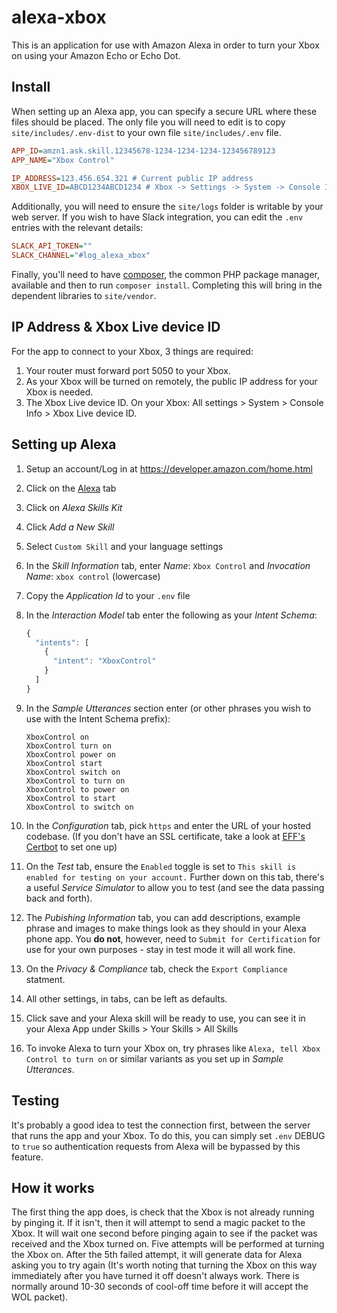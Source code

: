 alexa-xbox
=========================

This is an application for use with Amazon Alexa in order to turn your Xbox on using your Amazon Echo or Echo Dot.

Install
-----

When setting up an Alexa app, you can specify a secure URL where these files should be placed. The only file you will need to edit is to copy `site/includes/.env-dist` to your own file `site/includes/.env` file.

```ini
APP_ID=amzn1.ask.skill.12345678-1234-1234-1234-123456789123
APP_NAME="Xbox Control"

IP_ADDRESS=123.456.654.321 # Current public IP address
XBOX_LIVE_ID=ABCD1234ABCD1234 # Xbox -> Settings -> System -> Console Info -> Xbox Live device ID
```

Additionally, you will need to ensure the `site/logs` folder is writable by your web server.
If you wish to have Slack integration, you can edit the `.env` entries with the relevant details:

```ini
SLACK_API_TOKEN=""
SLACK_CHANNEL="#log_alexa_xbox"
```

Finally, you'll need to have [composer](https://getcomposer.org/download/), the common PHP package manager, available and then to run `composer install`. Completing this will bring in the dependent libraries to `site/vendor`.

IP Address & Xbox Live device ID
-----

For the app to connect to your Xbox, 3 things are required:

1. Your router must forward port 5050 to your Xbox.
1. As your Xbox will be turned on remotely, the public IP address for your Xbox is needed.
1. The Xbox Live device ID. On your Xbox: All settings > System > Console Info > Xbox Live device ID.

Setting up Alexa
-----

1. Setup an account/Log in at https://developer.amazon.com/home.html
1. Click on the [Alexa](https://developer.amazon.com/edw/home.html) tab
1. Click on _Alexa Skills Kit_
1. Click _Add a New Skill_
1. Select `Custom Skill` and your language settings
1. In the _Skill Information_ tab, enter _Name_: `Xbox Control` and _Invocation Name_: `xbox control` (lowercase)
1. Copy the _Application Id_ to your `.env` file
1. In the _Interaction Model_ tab enter the following as your _Intent Schema_:

    ```javascript
    {
      "intents": [
        {
          "intent": "XboxControl"
        }
      ]
    }
    ```

1. In the _Sample Utterances_ section enter (or other phrases you wish to use with the Intent Schema prefix):

    ```text
    XboxControl on
    XboxControl turn on
    XboxControl power on
    XboxControl start
    XboxControl switch on
    XboxControl to turn on
    XboxControl to power on
    XboxControl to start
    XboxControl to switch on
    ```

1. In the _Configuration_ tab, pick `https` and enter the URL of your hosted codebase. (If you don't have an SSL certificate, take a look at [EFF's Certbot](https://certbot.eff.org/) to set one up)
1. On the _Test_ tab, ensure the `Enabled` toggle is set to `This skill is enabled for testing on your account.` Further down on this tab, there's a useful _Service Simulator_ to allow you to test (and see the data passing back and forth).
1. The _Pubishing Information_ tab, you can add descriptions, example phrase and images to make things look as they should in your Alexa phone app. You **do not**, however, need to `Submit for Certification` for use for your own purposes - stay in test mode it will all work fine.
1. On the _Privacy & Compliance_ tab, check the `Export Compliance` statment.
1. All other settings, in tabs, can be left as defaults.
1. Click save and your Alexa skill will be ready to use, you can see it in your Alexa App under Skills > Your Skills > All Skills
1. To invoke Alexa to turn your Xbox on, try phrases like `Alexa, tell Xbox Control to turn on` or similar variants as you set up in _Sample Utterances_.


Testing
-----

It's probably a good idea to test the connection first, between the server that runs the app and your Xbox. To do this, you can simply set `.env` DEBUG to `true` so authentication requests from Alexa will be bypassed by this feature.

How it works
-----

The first thing the app does, is check that the Xbox is not already running by pinging it. If it isn't, then it will attempt to send a magic packet to the Xbox. It will wait one second before pinging again to see if the packet was received and the Xbox turned on. Five attempts will be performed at turning the Xbox on. After the 5th failed attempt, it will generate data for Alexa asking you to try again (It's worth noting that turning the Xbox on this way immediately after you have turned it off doesn't always work. There is normally around 10-30 seconds of cool-off time before it will accept the WOL packet).
